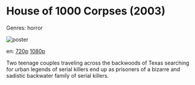 # House of 1000 Corpses (2003)

Genres: horror

![poster](http://image.tmdb.org/t/p/w500/rfkyA9ZQt07Lnn09QKcfDYBYoem.jpg)

en:
  [720p](magnet:?xt=urn:btih:843A8C6CDC4CB85FAB387E7C1AB53AE4DF930D3C&tr=udp://glotorrents.pw:6969/announce&tr=udp://tracker.opentrackr.org:1337/announce&tr=udp://torrent.gresille.org:80/announce&tr=udp://tracker.openbittorrent.com:80&tr=udp://tracker.coppersurfer.tk:6969&tr=udp://tracker.leechers-paradise.org:6969&tr=udp://p4p.arenabg.ch:1337&tr=udp://tracker.internetwarriors.net:1337)
  [1080p](magnet:?xt=urn:btih:f6bfa3d8710e77e118b2800640143dcc6908e4fd&dn=House+of+1000+Corpses+%282003%29+1080p+BrRip+x264+-+YIFY&tr=udp%3A%2F%2Ftracker.openbittorrent.com%3A80%2Fannounce&tr=udp%3A%2F%2Fglotorrents.pw%3A6969%2Fannounce&tr=udp%3A%2F%2Ftracker.openbittorrent.com%3A80%2Fannounce&tr=udp%3A%2F%2Ftracker.opentrackr.org%3A1337%2Fannounce&tr=udp%3A%2F%2Fzer0day.to%3A1337%2Fannounce&tr=udp%3A%2F%2Ftracker.coppersurfer.tk%3A6969%2Fannounce)
  


Two teenage couples traveling across the backwoods of Texas searching for urban legends of serial killers end up as prisoners of a bizarre and sadistic backwater family of serial killers.